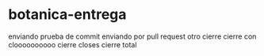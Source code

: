 # botanica-entrega
enviando prueba de commit
enviando por pull request
otro cierre
cierre con cloooooooooo
cierre closes
cierre total